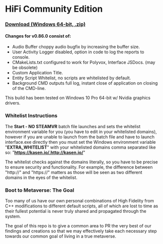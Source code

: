 # HiFi Community Edition

### [Download (Windows 64-bit, .zip)](https://realities.dev/cdn/hifi-community/v0860-kasen-VS-release+freshstart/Packaged_Release.zip)

#### Changes for **v0.86.0** consist of:

* Audio Buffer choppy audio bugfix by increasing the buffer size.
* User Activity Logger disabled, option in code to log the reports to console.
* CMakeLists.txt configured to work for Polyvox, Interface JSDocs. (may be obsolete)
* Custom Application Title.
* Entity Script Whitelist, no scripts are whitelisted by default.
* Background CMD outputs full log, instant close of application on closing of the CMD-line.

This build has been tested on Windows 10 Pro 64-bit w/ Nvidia graphics drivers.

### Whitelist Instructions

The **Start - NO STEAMVR** batch file launches and sets the whitelist environment variable for you (you have to edit in your whitelisted domains), however if you are unable to launch from the batch file and have to launch interface.exe directly then you must set the Windows environment variable "**EXTRA_WHITELIST**" with your whitelisted domains comma separated like so: "**https://kasen.io/,http://kasen.io/**" 

The whitelist checks against the domains literally, so you have to be precise to ensure security and functionality. For example, the difference between "http://" and "https://" matters as those will be seen as two different domains in the eyes of the whitelist.

### Boot to Metaverse: The Goal

Too many of us have our own personal combinations of High Fidelity from C++ modifications to different default scripts, all of which are lost to time as their fullest potential is never truly shared and propagated through the system.

The goal of this repo is to give a common area to PR the very best of our findings and creations so that we may effectively take each necessary step towards our common goal of living in a true metaverse.